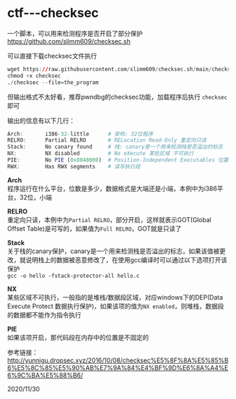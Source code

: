 # ctf---checksec

一个脚本，可以用来检测程序是否开启了部分保护  
https://github.com/slimm609/checksec.sh  

可以直接下载checksec文件执行  
```r
wget https://raw.githubusercontent.com/slimm609/checksec.sh/main/checksec
chmod +x checksec
./checksec --file=the_program
```

但输出格式不太好看，推荐pwndbg的checksec功能，加载程序后执行 `checksec` 即可  

输出的信息有以下几行：  
```r
Arch:       i386-32-little      # 架构: 32位程序
RELRO:      Partial RELRO       # RELocation Read-Only 重定向只读
Stack:      No canary found     # 栈: canary是一个用来检测栈是否溢出的标志
NX:         NX disabled         # No eXecute 某些区域 不可执行
PIE:        No PIE (0x8048000)  # Position-Independent Executables 位置独立的可执行域
RWX:        Has RWX segments    # 读写执行段
```
**Arch**  
程序运行在什么平台，位数是多少，数据格式是大端还是小端，本例中为i386平台，32位，小端  

**RELRO**  
重定向只读，本例中为`Partial RELRO`，部分开启，这样就表示GOT(Global Offset Table)是可写的，如果值为`Full RELRO`，GOT就是只读了  

**Stack**  
关于栈的canary保护，canary是一个用来检测栈是否溢出的标志，如果该值被更改，就说明栈上的数据被恶意修改了，在使用gcc编译时可以通过以下选项打开该保护  
`gcc -o hello -fstack-protector-all hello.c`  

**NX**  
某些区域不可执行，一般指的是堆栈/数据段区域，对应windows下的DEP(Data Execute Protect 数据执行保护)，如果该项的值为`NX enabled`，则堆栈，数据段的数据都不能作为指令执行  

**PIE**  
如果该项开启，那代码段在内存中的位置是不固定的  

参考链接：http://yunnigu.dropsec.xyz/2016/10/08/checksec%E5%8F%8A%E5%85%B6%E5%8C%85%E5%90%AB%E7%9A%84%E4%BF%9D%E6%8A%A4%E6%9C%BA%E5%88%B6/  


2020/11/30  
